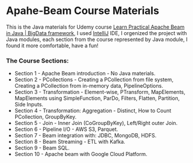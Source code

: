# Apahe-Beam Course Materials
This is the Java materials for Udemy course [Learn Practical Apache Beam in Java | BigData framework](https://www.udemy.com/course/learn-practical-apache-beam-in-java/), I used [IntelliJ](https://www.jetbrains.com/idea/) IDE, I orgenized the project with Java modules, each section from the course represented by Java module, I found it more comfortable, have a fun!

### The Course Sections:
* Section 1 - Apache Beam introduction - No Java materials.
* Section 2 - PCollections - Creating a PCollection from file system, Creating a PCollection from in-memory data, PipelineOptions.
* Section 3 - Transformation - Element-wise, PTransform, MapElements, MapElements using SimpleFunction, ParDo, Filters, Flatten, Partition, Side Inputs.
* Section 4 - Transformation: Aggregation - Distinct, How to Count PCollection, GroupByKey.
* Section 5 - Join - Inner Join (CoGroupByKey), Left/Right outer Join.
* Section 6 - Pipeline I/O - AWS S3, Parquet.
* Section 7 - Beam integration with: JDBC, MongoDB, HDFS.
* Section 8 - Beam Streaming - ETL with Kafka.
* Section 9 - Beam SQL.
* Section 10 - Apache beam with Google Cloud Platform.
